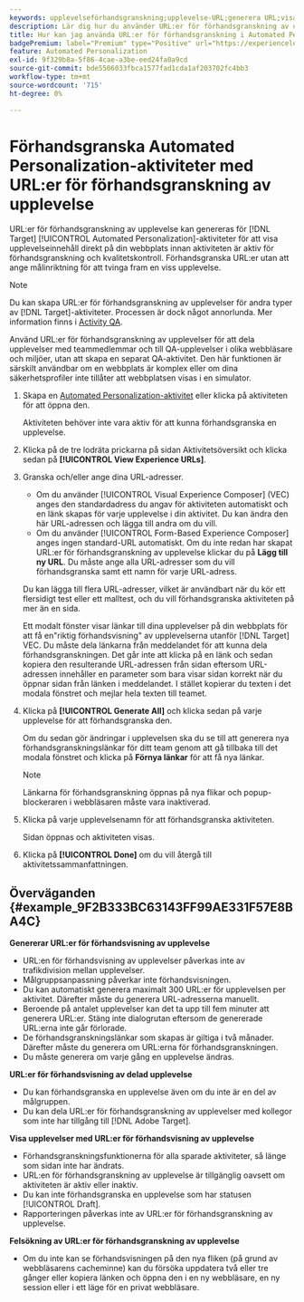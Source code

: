```yaml
---
keywords: upplevelseförhandsgranskning;upplevelse-URL;generera URL;visa upplevelse-URL:er
description: Lär dig hur du använder URL:er för förhandsgranskning av upplevelser för Adobe [!DNL Target] Automated Personalization-aktiviteter för att visa innehåll direkt på din webbplats innan aktiviteten är aktiv.
title: Hur kan jag använda URL:er för förhandsgranskning i Automated Personalization-aktiviteter?
badgePremium: label="Premium" type="Positive" url="https://experienceleague.adobe.com/docs/target/using/introduction/intro.html?lang=sv-SE#premium newtab=true" tooltip="Se vad som ingår i Target Premium."
feature: Automated Personalization
exl-id: 9f329b8a-5f86-4cae-a3be-eed24fa0a9cd
source-git-commit: bde5506033fbca1577fad1cda1af203702fc4bb3
workflow-type: tm+mt
source-wordcount: '715'
ht-degree: 0%

---
```


# Förhandsgranska Automated Personalization-aktiviteter med URL:er för förhandsgranskning av upplevelse

URL:er för förhandsgranskning av upplevelse kan genereras för [!DNL Target] [!UICONTROL Automated Personalization]-aktiviteter för att visa upplevelseinnehåll direkt på din webbplats innan aktiviteten är aktiv för förhandsgranskning och kvalitetskontroll. Förhandsgranska URL:er utan att ange målinriktning för att tvinga fram en viss upplevelse.

>[!NOTE]
>
>Du kan skapa URL:er för förhandsgranskning av upplevelser för andra typer av [!DNL Target]-aktiviteter. Processen är dock något annorlunda. Mer information finns i [Activity QA](/help/main/c-activities/c-activity-qa/activity-qa.md#preview).

Använd URL:er för förhandsgranskning av upplevelser för att dela upplevelser med teammedlemmar och till QA-upplevelser i olika webbläsare och miljöer, utan att skapa en separat QA-aktivitet. Den här funktionen är särskilt användbar om en webbplats är komplex eller om dina säkerhetsprofiler inte tillåter att webbplatsen visas i en simulator.

1. Skapa en [Automated Personalization-aktivitet](/help/main/c-activities/t-automated-personalization/create-ap-activity.md#task_8AAF837796D74CF893CA2F88BA1491C9) eller klicka på aktiviteten för att öppna den.

   Aktiviteten behöver inte vara aktiv för att kunna förhandsgranska en upplevelse.

1. Klicka på de tre lodräta prickarna på sidan Aktivitetsöversikt och klicka sedan på **[!UICONTROL View Experience URLs]**.

1. Granska och/eller ange dina URL-adresser.

   * Om du använder [!UICONTROL Visual Experience Composer] (VEC) anges den standardadress du angav för aktiviteten automatiskt och en länk skapas för varje upplevelse i din aktivitet. Du kan ändra den här URL-adressen och lägga till andra om du vill.
   * Om du använder [!UICONTROL Form-Based Experience Composer] anges ingen standard-URL automatiskt. Om du inte redan har skapat URL:er för förhandsgranskning av upplevelse klickar du på **Lägg till ny URL**. Du måste ange alla URL-adresser som du vill förhandsgranska samt ett namn för varje URL-adress.

   Du kan lägga till flera URL-adresser, vilket är användbart när du kör ett flersidigt test eller ett malltest, och du vill förhandsgranska aktiviteten på mer än en sida.

   Ett modalt fönster visar länkar till dina upplevelser på din webbplats för att få en&quot;riktig förhandsvisning&quot; av upplevelserna utanför [!DNL Target] VEC. Du måste dela länkarna från meddelandet för att kunna dela förhandsgranskningen. Det går inte att klicka på en länk och sedan kopiera den resulterande URL-adressen från sidan eftersom URL-adressen innehåller en parameter som bara visar sidan korrekt när du öppnar sidan från länken i meddelandet. I stället kopierar du texten i det modala fönstret och mejlar hela texten till teamet.

1. Klicka på **[!UICONTROL Generate All]** och klicka sedan på varje upplevelse för att förhandsgranska den.

   Om du sedan gör ändringar i upplevelsen ska du se till att generera nya förhandsgranskningslänkar för ditt team genom att gå tillbaka till det modala fönstret och klicka på **Förnya länkar** för att få nya länkar.

   >[!NOTE]
   >
   >Länkarna för förhandsgranskning öppnas på nya flikar och popup-blockeraren i webbläsaren måste vara inaktiverad.

1. Klicka på varje upplevelsenamn för att förhandsgranska aktiviteten.

   Sidan öppnas och aktiviteten visas.

1. Klicka på **[!UICONTROL Done]** om du vill återgå till aktivitetssammanfattningen.

## Överväganden {#example_9F2B333BC63143FF99AE331F57E8BA4C}

**Genererar URL:er för förhandsvisning av upplevelse**

* URL:en för förhandsvisning av upplevelser påverkas inte av trafikdivision mellan upplevelser.
* Målgruppsanpassning påverkar inte förhandsvisningen.
* Du kan automatiskt generera maximalt 300 URL:er för upplevelsen per aktivitet. Därefter måste du generera URL-adresserna manuellt.
* Beroende på antalet upplevelser kan det ta upp till fem minuter att generera URL:er. Stäng inte dialogrutan eftersom de genererade URL:erna inte går förlorade.
* De förhandsgranskningslänkar som skapas är giltiga i två månader. Därefter måste du generera om URL:erna för förhandsgranskningen.
* Du måste generera om varje gång en upplevelse ändras.

**URL:er för förhandsvisning av delad upplevelse**

* Du kan förhandsgranska en upplevelse även om du inte är en del av målgruppen.
* Du kan dela URL:er för förhandsgranskning av upplevelser med kollegor som inte har tillgång till [!DNL Adobe Target].

**Visa upplevelser med URL:er för förhandsvisning av upplevelse**

* Förhandsgranskningsfunktionerna för alla sparade aktiviteter, så länge som sidan inte har ändrats.
* URL:en för förhandsgranskning av upplevelse är tillgänglig oavsett om aktiviteten är aktiv eller inaktiv.
* Du kan inte förhandsgranska en upplevelse som har statusen [!UICONTROL Draft].
* Rapporteringen påverkas inte av URL:er för förhandsgranskning av upplevelse.

**Felsökning av URL:er för förhandsgranskning av upplevelse**

* Om du inte kan se förhandsvisningen på den nya fliken (på grund av webbläsarens cacheminne) kan du försöka uppdatera två eller tre gånger eller kopiera länken och öppna den i en ny webbläsare, en ny session eller i ett läge för en privat webbläsare.
